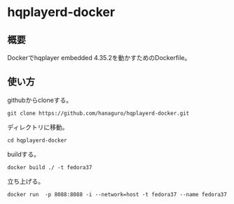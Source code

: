 # hqplayerd-docker

## 概要
Dockerでhqplayer embedded 4.35.2を動かすためのDockerfile。

## 使い方
githubからcloneする。
```
git clone https://github.com/hanaguro/hqplayerd-docker.git
```
ディレクトリに移動。
```
cd hqplayerd-docker
```
buildする。
```
docker build ./ -t fedora37
```
立ち上げる。
```
docker run  -p 8088:8088 -i --network=host -t fedora37 --name fedora37
```
